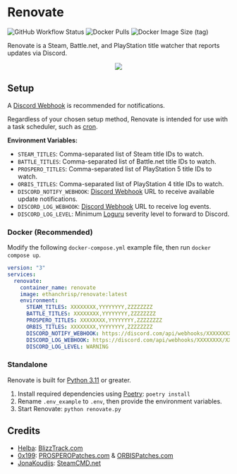 # Renovate

![GitHub Workflow Status](https://img.shields.io/github/actions/workflow/status/EthanC/Renovate/main.yml?branch=main) ![Docker Pulls](https://img.shields.io/docker/pulls/ethanchrisp/renovate?label=Docker%20Pulls) ![Docker Image Size (tag)](https://img.shields.io/docker/image-size/ethanchrisp/renovate/latest?label=Docker%20Image%20Size)

Renovate is a Steam, Battle.net, and PlayStation title watcher that reports updates via Discord.

<p align="center">
    <img src="https://i.imgur.com/GLNgWcx.png" draggable="false">
</p>

## Setup

A [Discord Webhook](https://support.discord.com/hc/en-us/articles/228383668-Intro-to-Webhooks) is recommended for notifications.

Regardless of your chosen setup method, Renovate is intended for use with a task scheduler, such as [cron](https://crontab.guru/).

**Environment Variables:**

-   `STEAM_TITLES`: Comma-separated list of Steam title IDs to watch.
-   `BATTLE_TITLES`: Comma-separated list of Battle.net title IDs to watch.
-   `PROSPERO_TITLES`: Comma-separated list of PlayStation 5 title IDs to watch.
-   `ORBIS_TITLES`: Comma-separated list of PlayStation 4 title IDs to watch.
-   `DISCORD_NOTIFY_WEBHOOK`: [Discord Webhook](https://support.discord.com/hc/en-us/articles/228383668-Intro-to-Webhooks) URL to receive available update notifications.
-   `DISCORD_LOG_WEBHOOK`: [Discord Webhook](https://support.discord.com/hc/en-us/articles/228383668-Intro-to-Webhooks) URL to receive log events.
-   `DISCORD_LOG_LEVEL`: Minimum [Loguru](https://loguru.readthedocs.io/en/stable/api/logger.html) severity level to forward to Discord.

### Docker (Recommended)

Modify the following `docker-compose.yml` example file, then run `docker compose up`.

```yml
version: "3"
services:
  renovate:
    container_name: renovate
    image: ethanchrisp/renovate:latest
    environment:
      STEAM_TITLES: XXXXXXXX,YYYYYYYY,ZZZZZZZZ
      BATTLE_TITLES: XXXXXXXX,YYYYYYYY,ZZZZZZZZ
      PROSPERO_TITLES: XXXXXXXX,YYYYYYYY,ZZZZZZZZ
      ORBIS_TITLES: XXXXXXXX,YYYYYYYY,ZZZZZZZZ
      DISCORD_NOTIFY_WEBHOOK: https://discord.com/api/webhooks/XXXXXXXX/XXXXXXXX
      DISCORD_LOG_WEBHOOK: https://discord.com/api/webhooks/XXXXXXXX/XXXXXXXX
      DISCORD_LOG_LEVEL: WARNING
```

### Standalone

Renovate is built for [Python 3.11](https://www.python.org/) or greater.

1. Install required dependencies using [Poetry](https://python-poetry.org/): `poetry install`
2. Rename `.env_example` to `.env`, then provide the environment variables.
3. Start Renovate: `python renovate.py`

## Credits

-   [Helba](https://twitter.com/helba_the_ai): [BlizzTrack.com](https://blizztrack.com/)
-   [0x199](https://twitter.com/0x199): [PROSPEROPatches.com](https://prosperopatches.com/) & [ORBISPatches.com](https://orbispatches.com/)
-   [JonaKoudijs](https://github.com/jonakoudijs): [SteamCMD.net](https://www.steamcmd.net/)
